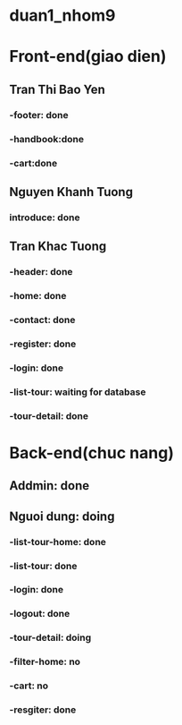 # duan1_nhom9
# Front-end(giao dien)
## Tran Thi Bao Yen
### -footer: done
### -handbook:done
### -cart:done

## Nguyen Khanh Tuong
### introduce: done
## Tran Khac Tuong
### -header: done

### -home: done
### -contact: done
### -register: done
### -login: done
### -list-tour: waiting for database
### -tour-detail: done
# Back-end(chuc nang)
## Addmin: done
## Nguoi dung: doing
### -list-tour-home: done
### -list-tour: done
### -login: done
### -logout: done
### -tour-detail: doing
### -filter-home: no
### -cart: no
### -resgiter: done

